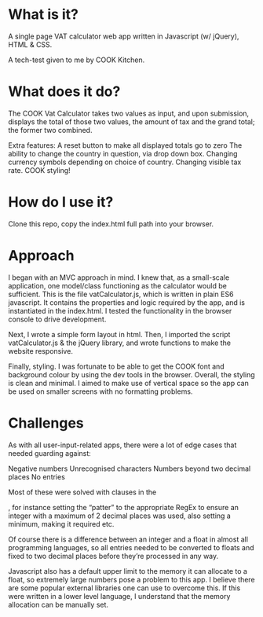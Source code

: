 # What is it?

A single page VAT calculator web app written in Javascript (w/ jQuery), HTML & CSS.

A tech-test given to me by COOK Kitchen.

# What does it do?

The COOK Vat Calculator takes two values as input, and upon submission, displays the total of those two values, the amount of tax and the grand total; the former two combined.

Extra features:
A reset button to make all displayed totals go to zero
The ability to change the country in question, via drop down box.
Changing currency symbols depending on choice of country.
Changing visible tax rate.
COOK styling!

# How do I use it?

Clone this repo, copy the index.html full path into your browser.

# Approach

I began with an MVC approach in mind. I knew that, as a small-scale application, one model/class functioning as the calculator would be sufficient. This is the file vatCalculator.js, which is written in plain ES6 javascript. It contains the properties and logic required by the app, and is instantiated in the index.html. I tested the functionality in the browser console to drive development.

Next, I wrote a simple form layout in html. Then, I imported the script vatCalculator.js & the jQuery library, and wrote functions to make the website responsive.

Finally, styling. I was fortunate to be able to get the COOK font and background colour by using the dev tools in the browser. Overall, the styling is clean and minimal. I aimed to make use of vertical space so the app can be used on smaller screens with no formatting problems.

# Challenges

As with all user-input-related apps, there were a lot of edge cases that needed guarding against:

Negative numbers
Unrecognised characters
Numbers beyond two decimal places
No entries

Most of these were solved with clauses in the <form>, for instance setting the “patter” to the appropriate RegEx to ensure an integer with a maximum of 2 decimal places was used, also setting a minimum, making it required etc.

Of course there is a difference between an integer and a float in almost all programming languages, so all entries needed to be converted to floats and fixed to two decimal places before they’re processed in any way.

Javascript also has a default upper limit to the memory it can allocate to a float, so extremely large numbers pose a problem to this app. I believe there are some popular external libraries one can use to overcome this. If this were written in a lower level language, I understand that the memory allocation can be manually set.
